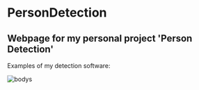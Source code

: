 # PersonDetection

## Webpage for my personal project 'Person Detection'

Examples of my detection software:

![bodys](https://user-images.githubusercontent.com/59435177/108675896-99ca5500-7511-11eb-90bb-1c5c81e4c4ce.png)
